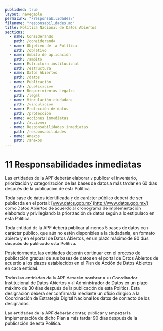 ```yaml
---
published: true
layout: navegable
permalink: "/responsabilidades/"
filename: "responsabilidades.md"
title: Política Nacional de Datos Abiertos
sections:
  - name: Considerando
    path: /considerando
  - name: Objetivo de la Política
    path: /objetivo
  - name: Ámbito de aplicación
    path: /ambito
  - name: Estructura institucional
    path: /estructura
  - name: Datos Abiertos
    path: /datos
  - name: Publicación
    path: /publicacion
  - name: Requerimientos Legales
    path: /legal
  - name: Vinculación ciudadana
    path: /vinculacion
  - name: Protección de datos
    path: /proteccion
  - name: Acciones inmediatas
    path: /acciones
  - name: Responsabilidades inmediatas
    path: /responsabilidades
  - name: Anexos
    path: /anexos
---
```


# 11 Responsabilidades inmediatas

Las entidades de la APF deberán elaborar y publicar el inventario, priorización y categorización de las bases de datos a más tardar en 60 días después de la publicación de esta Política

Toda base de datos identificada y de carácter público deberá de ser publicada en el portal: [www.datos.gob.mx](http://www.datos.gob.mx/) como Datos Abiertos de acuerdo al cronograma de implementación elaborado y privilegiando la priorización de datos según a lo estipulado en esta Política.

Toda entidad de la APF deberá publicar al menos 5 bases de datos con carácter público, que aún no estén disponibles a la ciudadanía, en formato abierto y en el portal de Datos Abiertos, en un plazo máximo de 90 días después de publicado esta Política.

Posteriormente, las entidades deberán continuar con el proceso de publicación gradual de sus bases de datos en el portal de Datos Abiertos de acuerdo a los plazos establecidos en el  Plan de Acción de Datos Abiertos en cada entidad.

Todas las entidades de la APF deberán nombrar a su Coordinador Institucional de Datos Abiertos y al Administrador de Datos en un plazo máximo de 30 días después de la publicación de esta Política. Esta designación deberá ser confirmada mediante un oficio dirigido a la Coordinación de Estrategia Digital Nacional los datos de contacto de los designados.

Las entidades de la APF deberán contar, publicar y empezar la implementación de dicho Plan a más tardar 90 días después de la publicación de esta Política.



